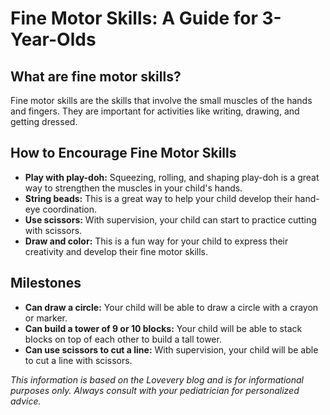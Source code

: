 # Fine Motor Skills: A Guide for 3-Year-Olds

## What are fine motor skills?

Fine motor skills are the skills that involve the small muscles of the hands and fingers. They are important for activities like writing, drawing, and getting dressed.

## How to Encourage Fine Motor Skills

*   **Play with play-doh:** Squeezing, rolling, and shaping play-doh is a great way to strengthen the muscles in your child's hands.
*   **String beads:** This is a great way to help your child develop their hand-eye coordination.
*   **Use scissors:** With supervision, your child can start to practice cutting with scissors.
*   **Draw and color:** This is a fun way for your child to express their creativity and develop their fine motor skills.

## Milestones

*   **Can draw a circle:** Your child will be able to draw a circle with a crayon or marker.
*   **Can build a tower of 9 or 10 blocks:** Your child will be able to stack blocks on top of each other to build a tall tower.
*   **Can use scissors to cut a line:** With supervision, your child will be able to cut a line with scissors.

*This information is based on the Lovevery blog and is for informational purposes only. Always consult with your pediatrician for personalized advice.*
